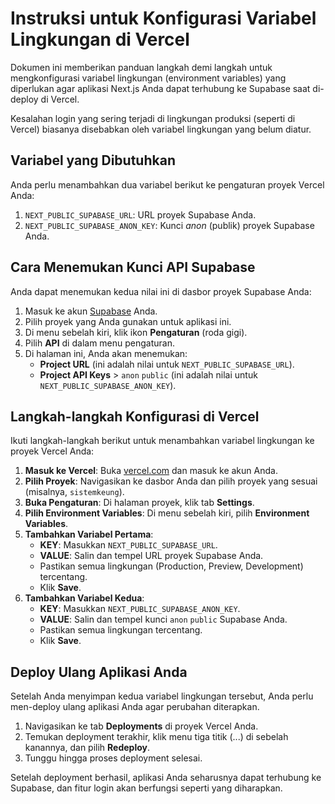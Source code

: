 # Instruksi untuk Konfigurasi Variabel Lingkungan di Vercel

Dokumen ini memberikan panduan langkah demi langkah untuk mengkonfigurasi variabel lingkungan (environment variables) yang diperlukan agar aplikasi Next.js Anda dapat terhubung ke Supabase saat di-deploy di Vercel.

Kesalahan login yang sering terjadi di lingkungan produksi (seperti di Vercel) biasanya disebabkan oleh variabel lingkungan yang belum diatur.

## Variabel yang Dibutuhkan

Anda perlu menambahkan dua variabel berikut ke pengaturan proyek Vercel Anda:

1.  `NEXT_PUBLIC_SUPABASE_URL`: URL proyek Supabase Anda.
2.  `NEXT_PUBLIC_SUPABASE_ANON_KEY`: Kunci *anon* (publik) proyek Supabase Anda.

## Cara Menemukan Kunci API Supabase

Anda dapat menemukan kedua nilai ini di dasbor proyek Supabase Anda:

1.  Masuk ke akun [Supabase](https://supabase.com/) Anda.
2.  Pilih proyek yang Anda gunakan untuk aplikasi ini.
3.  Di menu sebelah kiri, klik ikon **Pengaturan** (roda gigi).
4.  Pilih **API** di dalam menu pengaturan.
5.  Di halaman ini, Anda akan menemukan:
    *   **Project URL** (ini adalah nilai untuk `NEXT_PUBLIC_SUPABASE_URL`).
    *   **Project API Keys** > `anon` `public` (ini adalah nilai untuk `NEXT_PUBLIC_SUPABASE_ANON_KEY`).

## Langkah-langkah Konfigurasi di Vercel

Ikuti langkah-langkah berikut untuk menambahkan variabel lingkungan ke proyek Vercel Anda:

1.  **Masuk ke Vercel**: Buka [vercel.com](https://vercel.com/) dan masuk ke akun Anda.
2.  **Pilih Proyek**: Navigasikan ke dasbor Anda dan pilih proyek yang sesuai (misalnya, `sistemkeung`).
3.  **Buka Pengaturan**: Di halaman proyek, klik tab **Settings**.
4.  **Pilih Environment Variables**: Di menu sebelah kiri, pilih **Environment Variables**.
5.  **Tambahkan Variabel Pertama**:
    *   **KEY**: Masukkan `NEXT_PUBLIC_SUPABASE_URL`.
    *   **VALUE**: Salin dan tempel URL proyek Supabase Anda.
    *   Pastikan semua lingkungan (Production, Preview, Development) tercentang.
    *   Klik **Save**.
6.  **Tambahkan Variabel Kedua**:
    *   **KEY**: Masukkan `NEXT_PUBLIC_SUPABASE_ANON_KEY`.
    *   **VALUE**: Salin dan tempel kunci `anon` `public` Supabase Anda.
    *   Pastikan semua lingkungan tercentang.
    *   Klik **Save**.

## Deploy Ulang Aplikasi Anda

Setelah Anda menyimpan kedua variabel lingkungan tersebut, Anda perlu men-deploy ulang aplikasi Anda agar perubahan diterapkan.

1.  Navigasikan ke tab **Deployments** di proyek Vercel Anda.
2.  Temukan deployment terakhir, klik menu tiga titik (...) di sebelah kanannya, dan pilih **Redeploy**.
3.  Tunggu hingga proses deployment selesai.

Setelah deployment berhasil, aplikasi Anda seharusnya dapat terhubung ke Supabase, dan fitur login akan berfungsi seperti yang diharapkan.